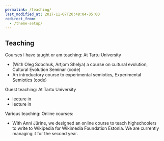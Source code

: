 ```yaml
---
permalink: /teaching/
last_modified_at: 2017-11-07T20:48:04-05:00
redirect_from:
  - /theme-setup/
---
```



## Teaching


Courses I have taught or am teaching:
At Tartu University
- (With Oleg Sobchuk, Artjom Shelya) a course on cultural evolution, Cultural Evolution Seminar (code)
- An introductory course to experimental semiotics, Experimental Semiotics (code)

Guest teaching:
At Tartu University
- lecture in
- lecture in

Various teaching:
Online courses:
- With Anni Jürine, we designed an online course to teach highschoolers to write to Wikipedia for Wikimedia Foundation Estonia. We are currently managing it for the second year.
